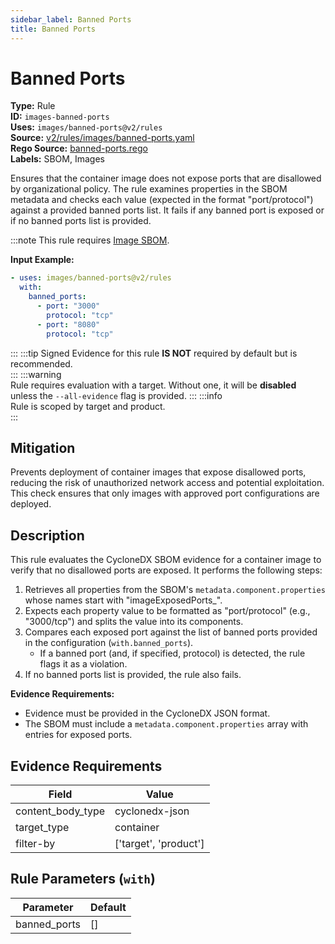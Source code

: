 ```yaml
---
sidebar_label: Banned Ports
title: Banned Ports
---  
```

# Banned Ports  
**Type:** Rule  
**ID:** `images-banned-ports`  
**Uses:** `images/banned-ports@v2/rules`  
**Source:** [v2/rules/images/banned-ports.yaml](https://github.com/scribe-public/sample-policies/blob/main/v2/rules/images/banned-ports.yaml)  
**Rego Source:** [banned-ports.rego](https://github.com/scribe-public/sample-policies/blob/main/v2/rules/images/banned-ports.rego)  
**Labels:** SBOM, Images  

Ensures that the container image does not expose ports that are disallowed by organizational policy.
The rule examines properties in the SBOM metadata and checks each value (expected in the format "port/protocol") against a provided banned ports list.
It fails if any banned port is exposed or if no banned ports list is provided.


:::note 
This rule requires [Image SBOM](https://scribe-security.netlify.app/docs/docs/valint/sbom).  
  
**Input Example:**

```yaml
- uses: images/banned-ports@v2/rules
  with:
    banned_ports:
      - port: "3000"
        protocol: "tcp"
      - port: "8080"
        protocol: "tcp"
```
::: 
:::tip 
Signed Evidence for this rule **IS NOT** required by default but is recommended.  
::: 
:::warning  
Rule requires evaluation with a target. Without one, it will be **disabled** unless the `--all-evidence` flag is provided.
::: 
:::info  
Rule is scoped by target and product.  
:::  

## Mitigation  
Prevents deployment of container images that expose disallowed ports, reducing the risk of unauthorized network access  and potential exploitation. This check ensures that only images with approved port configurations are deployed.



## Description  
This rule evaluates the CycloneDX SBOM evidence for a container image to verify that no disallowed ports are exposed.
It performs the following steps:

1. Retrieves all properties from the SBOM's `metadata.component.properties` whose names start with "imageExposedPorts_".
2. Expects each property value to be formatted as "port/protocol" (e.g., "3000/tcp") and splits the value into its components.
3. Compares each exposed port against the list of banned ports provided in the configuration (`with.banned_ports`).
   - If a banned port (and, if specified, protocol) is detected, the rule flags it as a violation.
4. If no banned ports list is provided, the rule also fails.

**Evidence Requirements:**

- Evidence must be provided in the CycloneDX JSON format.
- The SBOM must include a `metadata.component.properties` array with entries for exposed ports.


## Evidence Requirements  
| Field | Value |
|-------|-------|
| content_body_type | cyclonedx-json |
| target_type | container |
| filter-by | ['target', 'product'] |

## Rule Parameters (`with`)  
| Parameter | Default |
|-----------|---------|
| banned_ports | [] |

